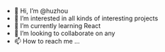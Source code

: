 - 👋 Hi, I’m @huzhou
- 👀 I’m interested in all kinds of interesting projects
- 🌱 I’m currently learning React
- 💞️ I’m looking to collaborate on any
- 📫 How to reach me ...

<!---
huzhou/huzhou is a ✨ special ✨ repository because its `README.md` (this file) appears on your GitHub profile.
You can click the Preview link to take a look at your changes.
--->
